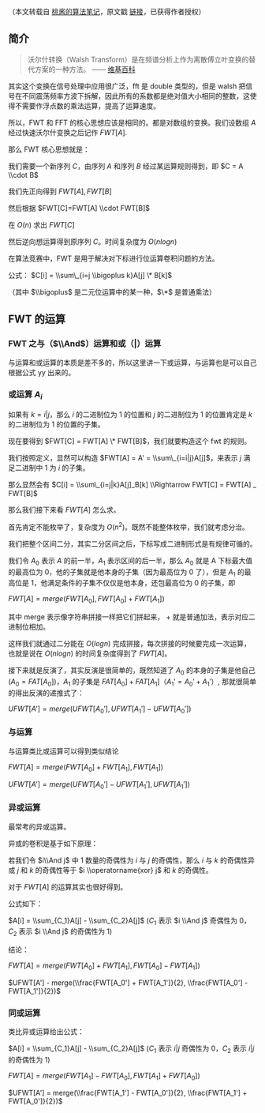 （本文转载自 [桃酱的算法笔记](https://zhuanlan.zhihu.com/c_1005817911142838272)，原文戳 [链接](https://zhuanlan.zhihu.com/p/41867199)，已获得作者授权）

## 简介

> 沃尔什转换（Walsh Transform）是在频谱分析上作为离散傅立叶变换的替代方案的一种方法。 —— [维基百科](https://zh.wikipedia.org/zh-cn/%E6%B2%83%E7%88%BE%E4%BB%80%E8%BD%89%E6%8F%9B)

其实这个变换在信号处理中应用很广泛，fft 是 double 类型的，但是 walsh 把信号在不同震荡频率方波下拆解，因此所有的系数都是绝对值大小相同的整数，这使得不需要作浮点数的乘法运算，提高了运算速度。

所以，FWT 和 FFT 的核心思想应该是相同的。都是对数组的变换。我们设数组 $A$ 经过快速沃尔什变换之后记作 $FWT[A]$.

那么 FWT 核心思想就是：

我们需要一个新序列 $C$，由序列 $A$ 和序列 $B$ 经过某运算规则得到，即 $C = A \\cdot B$

我们先正向得到 $FWT[A], FWT[B]$

然后根据 $FWT[C]=FWT[A] \\cdot FWT[B]$

在 $O(n)$ 求出 $FWT[C]$

然后逆向想运算得到原序列 $C$。时间复杂度为 $O(nlogn)$

在算法竞赛中，FWT 是用于解决对下标进行位运算卷积问题的方法。

公式： $C[i] = \\sum\_{i=j \\bigoplus k}A[j] \* B[k]$

（其中 $\\bigoplus$ 是二元位运算中的某一种，$\*$ 是普通乘法）

## FWT 的运算

### FWT 之与（$\\And$）运算和或（$|$）运算

与运算和或运算的本质是差不多的，所以这里讲一下或运算，与运算也是可以自己根据公式 yy 出来的。

### 或运算 $A_i$

如果有 $k=i|j$，那么 $i$ 的二进制位为 $1$ 的位置和 $j$ 的二进制位为 $1$ 的位置肯定是 $k$ 的二进制位为 $1$ 的位置的子集。

现在要得到 $FWT[C] = FWT[A] \* FWT[B]$，我们就要构造这个 fwt 的规则。

我们按照定义，显然可以构造 $FWT[A] = A' = \\sum\_{i=i|j}A[j]$，来表示 $j$ 满足二进制中 $1$ 为 $i$ 的子集。

那么显然会有 $C[i] = \\sum\_{i=j|k}A[j]_B[k] \\Rightarrow FWT[C] = FWT[A] _ FWT[B]$

那么我们接下来看 $FWT[A]$ 怎么求。

首先肯定不能枚举了，复杂度为 $O(n^2)$。既然不能整体枚举，我们就考虑分治。

我们把整个区间二分，其实二分区间之后，下标写成二进制形式是有规律可循的。

我们令 $A_0$ 表示 $A$ 的前一半，$A_1$ 表示区间的后一半，那么 $A_0$ 就是 A 下标最大值的最高位为 $0$，他的子集就是他本身的子集（因为最高位为 $0$ 了），但是 $A_1$ 的最高位是 $1$，他满足条件的子集不仅仅是他本身，还包最高位为 $0$ 的子集，即

$FWT[A] = merge(FWT[A_0], FWT[A_0] + FWT[A_1])$

其中 merge 表示像字符串拼接一样把它们拼起来， $+$ 就是普通加法，表示对应二进制位相加。

这样我们就通过二分能在 $O(logn)$ 完成拼接，每次拼接的时候要完成一次运算，也就是说在 $O(nlogn)$ 的时间复杂度得到了 $FWT[A]$。

接下来就是反演了，其实反演是很简单的，既然知道了 $A_0$ 的本身的子集是他自己 ($A_0 = FAT[A_0]$)，$A_1$ 的子集是 $FAT[A_0] + FAT[A_1]（A_1'= A_0' + A_1'$）, 那就很简单的得出反演的递推式了：

$UFWT[A'] = merge(UFWT[A_0'], UFWT[A_1'] - UFWT[A_0'])$

### 与运算

与运算类比或运算可以得到类似结论

$FWT[A] = merge(FWT[A_0] + FWT[A_1], FWT[A_1])$

$UFWT[A'] = merge(UFWT[A_0'] - UFWT[A_1'], UFWT[A_1'])$

### 异或运算

最常考的异或运算。

异或的卷积是基于如下原理：

若我们令 $i\\And j$ 中 $1$ 数量的奇偶性为 $i$ 与 $j$ 的奇偶性，那么 $i$ 与 $k$ 的奇偶性异或 $j$ 和 $k$ 的奇偶性等于 $i \\operatorname{xor} j$ 和 $k$ 的奇偶性。

对于 $FWT[A]$ 的运算其实也很好得到。

公式如下：

$A[i] = \\sum_{C_1}A[j] - \\sum_{C_2}A[j]$ ($C_1$ 表示 $i \\And j$ 奇偶性为 $0$，$C_2$ 表示 $i \\And j$ 的奇偶性为 $1$)

结论：

$FWT[A] = merge(FWT[A_0] + FWT[A_1], FWT[A_0] - FWT[A_1])$

$UFWT[A'] - merge(\\frac{FWT[A_0'] + FWT[A_1']}{2}, \\frac{FWT[A_0'] - FWT[A_1']}{2})$

### 同或运算

类比异或运算给出公式：

$A[i] = \\sum_{C_1}A[j] - \\sum_{C_2}A[j]$ ($C_1$ 表示 $i|j$ 奇偶性为 $0$，$C_2$ 表示 $i|j$ 的奇偶性为 $1$)

$FWT[A] = merge(FWT[A_1] - FWT[A_0], FWT[A_1] + FWT[A_0])$

$UFWT[A'] = merge(\\frac{FWT[A_1'] - FWT[A_0']}{2}, \\frac{FWT[A_1'] + FWT[A_0']}{2})$
